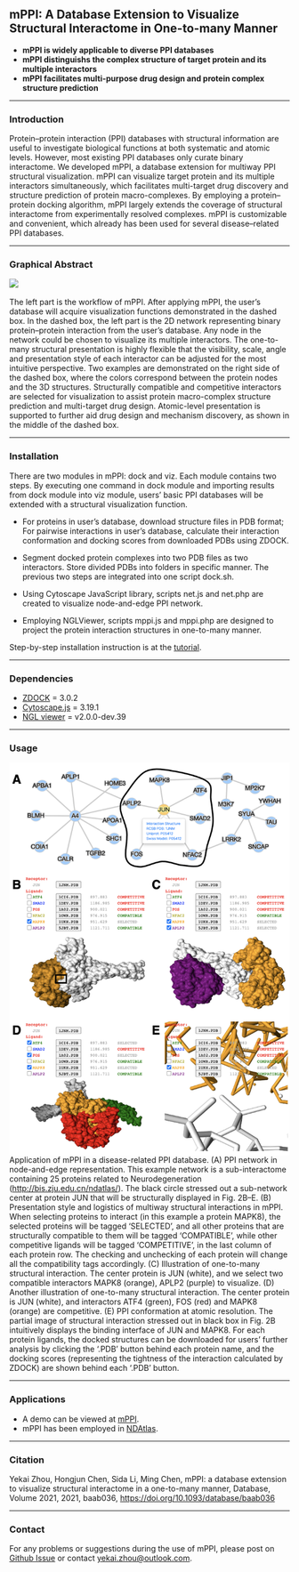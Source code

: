 ## mPPI: A Database Extension to Visualize Structural Interactome in One-to-many Manner

- **mPPI is widely applicable to diverse PPI databases**
- **mPPI distinguishs the complex structure of target protein and its multiple interactors**
- **mPPI facilitates multi-purpose drug design and protein complex structure prediction**

---
### Introduction

Protein–protein interaction (PPI) databases with structural information are useful to investigate biological functions at both systematic and atomic levels. However, most existing PPI databases only curate binary interactome. We developed mPPI, a database extension for multiway PPI structural visualization. mPPI can visualize target protein and its multiple interactors simultaneously, which facilitates multi-target drug discovery and structure prediction of protein macro-complexes. By employing a protein–protein docking algorithm, mPPI largely extends the coverage of structural interactome from experimentally resolved complexes. mPPI is customizable and convenient, which already has been used for several disease–related PPI databases.

---
### Graphical Abstract

![](graphical_abstract.png)

The left part is the workflow of mPPI. After applying mPPI, the user’s database will acquire visualization functions demonstrated in the dashed box. In the dashed box, the left part is the 2D network representing binary protein–protein interaction from the user’s database. Any node in the network could be chosen to visualize its multiple interactors. The one-to-many structural presentation is highly flexible that the visibility, scale, angle and presentation style of each interactor can be adjusted for the most intuitive perspective. Two examples are demonstrated on the right side of the dashed box, where the colors correspond between the protein nodes and the 3D structures. Structurally compatible and competitive interactors are selected for visualization to assist protein macro-complex structure prediction and multi-target drug design. Atomic-level presentation is supported to further aid drug design and mechanism discovery, as shown in the middle of the dashed box.

---
### Installation

There are two modules in mPPI: dock and viz. Each module contains two steps. By executing one command in dock module and importing results from dock module into viz module, users’ basic PPI databases will be extended with a structural visualization function.

- For proteins in user’s database, download structure files in PDB format; For pairwise interactions in user’s database, calculate their interaction conformation and docking scores from downloaded PDBs using ZDOCK.

- Segment docked protein complexes into two PDB files as two interactors. Store divided PDBs into folders in specific manner. The previous two steps are integrated into one script dock.sh.

- Using Cytoscape JavaScript library, scripts net.js and net.php are created to visualize node-and-edge PPI network.

- Employing NGLViewer, scripts mppi.js and mppi.php are designed to project the protein interaction structures in one-to-many manner.

Step-by-step installation instruction is at the [tutorial](https://github.com/yekaizhou/mppi/blob/main/tutorial.pdf).

---
### Dependencies

- [ZDOCK](https://zlab.umassmed.edu/zdockconv3d/) = 3.0.2
- [Cytoscape.js](https://js.cytoscape.org/) = 3.19.1
- [NGL viewer](https://nglviewer.org/) = v2.0.0-dev.39

---
### Usage

<img src="example_application.png" align="left" width="650"/>

Application of mPPI in a disease-related PPI database. (A) PPI network in node-and-edge representation. This example network is a sub-interactome containing 25 proteins related to Neurodegeneration (http://bis.zju.edu.cn/ndatlas/). The black circle stressed out a sub-network center at protein JUN that will be structurally displayed in Fig. 2B–E. (B) Presentation style and logistics of multiway structural interactions in mPPI. When selecting proteins to interact (in this example a protein MAPK8), the selected proteins will be tagged ‘SELECTED’, and all other proteins that are structurally compatible to them will be tagged ‘COMPATIBLE’, while other competitive ligands will be tagged ‘COMPETITIVE’, in the last column of each protein row. The checking and unchecking of each protein will change all the compatibility tags accordingly. (C) Illustration of one-to-many structural interaction. The center protein is JUN (white), and we select two compatible interactors MAPK8 (orange), APLP2 (purple) to visualize. (D) Another illustration of one-to-many structural interaction. The center protein is JUN (white), and interactors ATF4 (green), FOS (red) and MAPK8 (orange) are competitive. (E) PPI conformation at atomic resolution. The partial image of structural interaction stressed out in black box in Fig. 2B intuitively displays the binding interface of JUN and MAPK8. For each protein ligands, the docked structures can be downloaded for users’ further analysis by clicking the ‘.PDB’ button behind each protein name, and the docking scores (representing the tightness of the interaction calculated by ZDOCK) are shown behind each ‘.PDB’ button.

---
### Applications

- A demo can be viewed at [mPPI](http://bis.zju.edu.cn/mppi/).
- mPPI has been employed in [NDAtlas](http://bis.zju.edu.cn/ndatlas/).

---
### Citation

Yekai Zhou, Hongjun Chen, Sida Li, Ming Chen, mPPI: a database extension to visualize structural interactome in a one-to-many manner, Database, Volume 2021, 2021, baab036, https://doi.org/10.1093/database/baab036

---
### Contact

For any problems or suggestions during the use of mPPI, please post on [Github Issue](https://github.com/yekaizhou/mppi/issues) or contact yekai.zhou@outlook.com.
